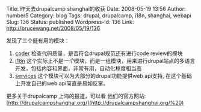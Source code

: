 Title: 昨天去drupalcamp shanghai的收获
Date: 2008-05-19 13:56
Author: number5
Category: blog
Tags: drupal, drupalcamp, i18n, shanghai, webapi
Slug: 136
Status: published
Wordpress-Id: 136
Link: http://brucewang.net/2008/05/19/136

发现了三个挺有用的模块：

1.  [coder](http://drupal.org/project/coder "Coder Module")
    检查代码质量，是否符合drupal规范还有进行code review的模块
2.  [i18n](http://drupal.org/project/i18n "drupal internationalization modules")
    这个实际上不是*一个*模块，而是一组模块，用来进行drupal站点的多语言开发，包括内容和界面，非常有用，自动化程度相当高
3.  [services](http://drupal.org/project/services "drupal services api module")
    这个模块可以为大部分的drupal功能提供web api支持,
    在这个基础上开发自己的web api简直是易如反掌。

更多关于drupalcamp 上海的报道，可以看 他们的官方网站:
[http://drupalcampshanghai.org/](http://drupalcampshanghai.org/%20)
